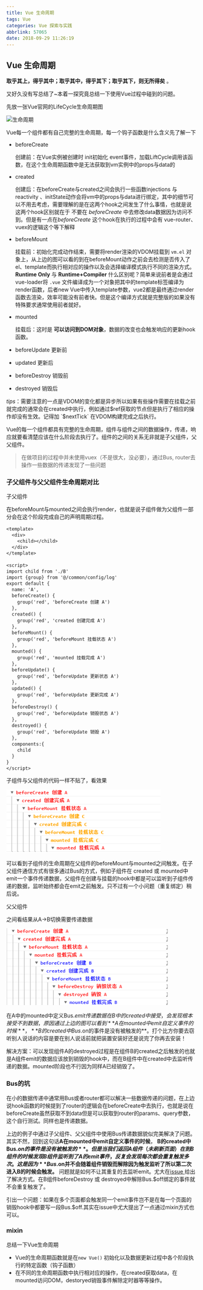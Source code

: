 ```yaml
---
title: Vue 生命周期
tags: Vue
categories: Vue 探索与实践
abbrlink: 57065
date: 2018-09-29 11:26:19
---
```


## Vue 生命周期

**取乎其上，得乎其中；取乎其中，得乎其下；取乎其下，则无所得矣** 。

又好久没有写总结了~本着一探究竟总结一下使用Vue过程中碰到的问题。

先放一张Vue官网的LifeCycle生命周期图

![生命周期](https://cn.vuejs.org/images/lifecycle.png)

Vue每一个组件都有自己完整的生命周期，每一个钩子函数是什么含义先了解一下

+ beforeCreate

  创建前：在Vue实例被创建时 init初始化 event事件，加载LiftCycle调用该函数，在这个生命周期函数中是无法获取到vm实例中的props与data的

+ created

  创建后：在beforeCreate与created之间会执行一些函数injections 与 reactivity 、initState动作会将vm中的props与data进行绑定，其中的细节可以不用去考虑，需要理解的是在这两个hook之间发生了什么事情，也就是说这两个hook区别就在于 不要在 *beforeCreate*  中去修改data数据因为访问不到。但是有一点在*beforeCreate* 这个hook在执行的过程中会有 vue-router、vuex的逻辑这个等下解释

+ beforeMount

  挂载前：初始化完成动作结束，需要将render渲染的VDOM挂载到 `vm.el` 对象上，从上边的图可以看的到在beforeMount动作之前会去检测是否传入了 el、template而执行相对应的操作以及会选择编译模式执行不同的渲染方式。
  **Runtime Only** 与 **Runtime+Compiler** 什么区别呢？简单来说前者是会通过vue-loader将 `.vue` 文件编译成为一个对象把其中的template标签编译为render函数，后者new Vue中传入template参数，vue2都是最终通过render函数去渲染，效率可能没有前者快。但是这个编译方式就是完整版的如果没有特殊要求通常使用前者就好。

+ mounted

  挂载后：这时是 **可以访问到DOM对象**，数据的改变也会触发响应的更新hook函数。

+ beforeUpdate 更新前

+ updated 更新后

+ beforeDestroy 销毁前

+ destroyed 销毁后

*tips*：需要注意的一点是VDOM的变化都是异步所以如果有些操作需要在挂载之前就完成的通常会在created中执行，例如通过$ref获取的节点但是执行了相应的操作却没有生效。记得加 `$nextTick` 在VDOM构建完成之后执行。

Vue的每一个组件都具有完整的生命周期，组件与组件之间的数据操作，传递，响应就要看清楚应该在什么阶段去执行了。组件的之间的关系无非就是子父组件，父父组件。



> 在做项目的过程中并未使用vuex（不是很大，没必要），通过Bus, router去操作一些数据的传递发现了一些问题

### 子父组件与父父组件生命周期对比

子父组件

在beforeMount与mounted之间会执行render，也就是说子组件做为父组件一部分会在这个阶段完成自己的声明周期过程。

```vue
<template>
  <div>
    <child></child>
  </div>
</template>

<script>
import child from './B'
import {group} from '@/common/config/log'
export default {
  name: 'A',
  beforeCreate() {
    group('red', 'beforeCreate 创建 A')
  },
  created() {
    group('red', 'created 创建完成 A')
  },
  beforeMount() {
    group('red', 'beforeMount 挂载状态 A')
  },
  mounted() {
    group('red', 'mounted 挂载完成 A')
  },
  beforeUpdate() {
    group('red', 'beforeUpdate 更新状态 A')
  },
  updated() {
    group('red', 'beforeUpdate 更新完成 A')
  },
  beforeDestroy() {
    group('red', 'beforeUpdate 销毁状态 A')
  },
  destroyed() {
    group('red', 'beforeUpdate 销毁 A')
  },
  components:{
    child
  }
}
</script>
```

子组件与父组件的代码一样不贴了，看效果

![lifecycle](\img\javascript\lifecycle.png)

可以看到子组件的生命周期在父组件的beforeMount与mounted之间触发。在子父组件通信方式有很多通过Bus的方式，例如子组件在 created 或 mounted中 emit一个事件传递数据，父组件在创建与挂载的hook中都是可以监听到子组件传递的数据，监听始终都会在emit之前触发。只不过有一个小问题（重复绑定）稍后说。

父父组件

之间看结果从A→B切换需要传递数据

![lifecycle](\img\javascript\lifecycle2.png)

在A中的mounted中定义Bus.$emit传递数据在B中的created中接受，会发现根本接受不到数据，原因通过上边的图可以看到 **A在mounted中emit自定义事件的时候**， **B的created中Bus.$on的事件是没有被触发的**。打个比方你要去窃听别人说话的内容是要在别人说话前就把装置安装好还是说完了你再去安装！

解决方案：可以发现组件A的destroyed过程是在组件B的created之后触发的也就是A组件emit的数据应该放到销毁的hook中，而在B组件中在created中去监听传递的数据。mounted阶段也不行因为同样A已经销毁了。



### Bus的坑

在小的数据传递中通常用Bus或者router都可以解决一些数据传递的问题，在上边说hook函数的时候提到了router的逻辑会在beforeCreate中去执行，也就是说在beforeCreate虽然获取不到data但是可以获取到router的params、query参数，这个自行测试。同样也是传递数据。

上边的例子中通过子父组件、父父组件中使用Bus传递数据貌似完美解决了问题。其实不然，回到这句话**A在mounted中emit自定义事件的时候**， **B的created中Bus.$on的事件是没有被触发的**。但是当我们返回A组件（未刷新页面）在到B组件的时候发现B组件监听到了A的emit事件，反复会发现每次都会重复触发多次。这是因为 **Bus.$on并不会随着组件销毁而解除因为触发监听了所以第二次进入B的时候会触发。** 问题就是如何不让其重复的去监听emit。尤大在[issue ]([https://github.com/vuejs/vue/issues/3399](https://link.jianshu.com/?t=https://github.com/vuejs/vue/issues/3399) ) 给出了解决方式。在B组件beforeDestroy 或 destroyed中解除Bus.$off绑定的事件就不会重复触发了。

引出一个问题：如果在多个页面都会触发同一个emit事件岂不是在每一个页面的销毁hook中都要写一段Bus.$off.其实在issue中尤大提出了一点通过mixin方式也可以。



### mixin

总结一下Vue生命周期

+ Vue的生命周期函数就是在`new Vue()` 初始化以及数据更新过程中各个阶段执行的特定函数（钩子函数）
+ 在不同的生命周期函数中执行相对应的操作，在created获取data，在mounted访问DOM，destoryed销毁事件解除定时器等等操作。